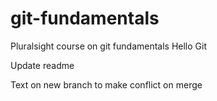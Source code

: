 # git-fundamentals
Pluralsight course on git fundamentals
Hello Git

Update readme

Text on new branch to make conflict on merge
